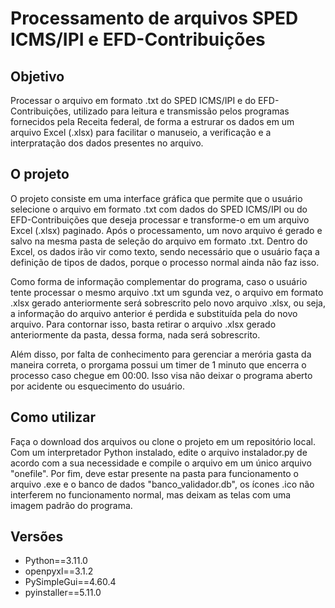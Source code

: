 <h1>Processamento de arquivos SPED ICMS/IPI e EFD-Contribuições</h1>

<h2>Objetivo</h2>
<p>Processar o arquivo em formato .txt do SPED ICMS/IPI e do EFD-Contribuições, utilizado para leitura e transmissão pelos programas fornecidos pela Receita federal, de forma a estrurar os dados em um arquivo Excel (.xlsx) para facilitar o manuseio, a verificação e a interpratação dos dados presentes no arquivo.</p>

<h2>O projeto</h2>
<p>O projeto consiste em uma interface gráfica que permite que o usuário selecione o arquivo em formato .txt com dados do SPED ICMS/IPI ou do EFD-Contribuições que deseja processar e transforme-o em um arquivo Excel (.xlsx) paginado. Após o processamento, um novo arquivo é gerado e salvo na mesma pasta de seleção do arquivo em formato .txt. Dentro do Excel, os dados irão vir como texto, sendo necessário que o usuário faça a definição de tipos de dados, porque o processo normal ainda não faz isso.</p>
<p>Como forma de informação complementar do programa, caso o usuário tente processar o mesmo arquivo .txt um sgunda vez, o arquivo em formato .xlsx gerado anteriormente será sobrescrito pelo novo arquivo .xlsx, ou seja, a informação do arquivo anterior é perdida e substituída pela do novo arquivo. Para contornar isso, basta retirar o arquivo .xlsx gerado anteriormente da pasta, dessa forma, nada será sobrescrito.</p>
<p>Além disso, por falta de conhecimento para gerenciar a merória gasta da maneira correta, o prorgama possui um timer de 1 minuto que encerra o processo caso chegue em 00:00. Isso visa não deixar o programa aberto por acidente ou esquecimento do usuário.</p>

<h2>Como utilizar</h2>
<p>Faça o download dos arquivos ou clone o projeto em um repositório local. Com um interpretador Python instalado, edite o arquivo instalador.py de acordo com a sua necessidade e compile o arquivo em um único arquivo "onefile". Por fim, deve estar presente na pasta para funcionamento o arquivo .exe e o banco de dados "banco_validador.db", os ícones .ico não interferem no funcionamento normal, mas deixam as telas com uma imagem padrão do programa.</p>

<h2>Versões</h2>
<ul>
    <li>Python==3.11.0</li>
    <li>openpyxl==3.1.2</li>
    <li>PySimpleGui==4.60.4</li>
    <li>pyinstaller==5.11.0</li>
</ul>
